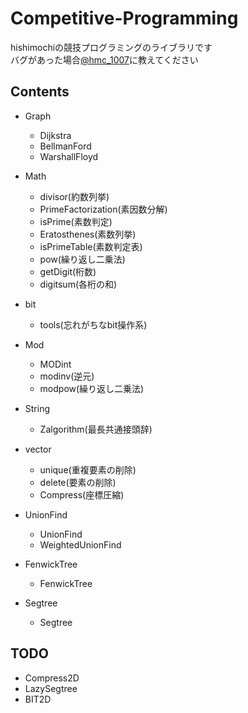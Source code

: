 # Competitive-Programming
hishimochiの競技プログラミングのライブラリです<br>
バグがあった場合[@hmc_1007](https://twitter.com/hmc_1007)に教えてください

## Contents
- Graph
    - Dijkstra
    - BellmanFord
    - WarshallFloyd

- Math
    - divisor(約数列挙)
    - PrimeFactorization(素因数分解)
    - isPrime(素数判定)
    - Eratosthenes(素数列挙)
    - isPrimeTable(素数判定表)
    - pow(繰り返し二乗法)
    - getDigit(桁数)
    - digitsum(各桁の和)

- bit
    - tools(忘れがちなbit操作系)

- Mod
    - MODint
    - modinv(逆元)
    - modpow(繰り返し二乗法)

- String
    - Zalgorithm(最長共通接頭辞)

- vector
    - unique(重複要素の削除)
    - delete(要素の削除)
    - Compress(座標圧縮)

- UnionFind
    - UnionFind
    - WeightedUnionFind

- FenwickTree
    - FenwickTree

- Segtree
    - Segtree

## TODO
- Compress2D
- LazySegtree
- BIT2D